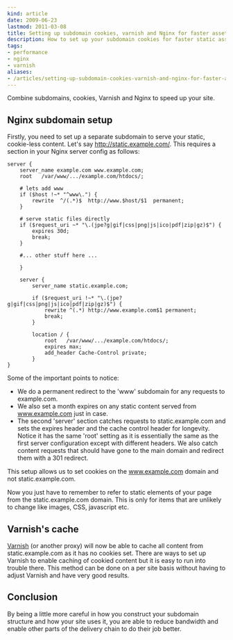 ```yaml
---
kind: article
date: 2009-06-23
lastmod: 2011-03-08
title: Setting up subdomain cookies, varnish and Nginx for faster asset serving
description: How to set up your subdomain cookies for faster static asset serving
tags:
- performance
- nginx
- varnish
aliases:
- /articles/setting-up-subdomain-cookies-varnish-and-nginx-for-faster-assets/
---
```


Combine subdomains, cookies, Varnish and Nginx to speed up your site.

## Nginx subdomain setup

Firstly, you need to set up a separate subdomain to serve your static,
cookie-less content. Let's say http://static.example.com/. This requires a
section in your Nginx server config as follows:

```nginx
server {
    server_name example.com www.example.com;
    root   /var/www/.../example.com/htdocs/;

    # lets add www
    if ($host !~* "^www\.") {
        rewrite  ^/(.*)$  http://www.$host/$1  permanent;
    }

    # serve static files directly
    if ($request_uri ~* "\.(jpe?g|gif|css|png|js|ico|pdf|zip|gz)$") {
        expires 30d;
        break;
    }

    #... other stuff here ...

    }

    server {
        server_name static.example.com;

        if ($request_uri !~* "\.(jpe?g|gif|css|png|js|ico|pdf|zip|gz)$") {
            rewrite ^(.*) http://www.example.com$1 permanent;
            break;
        }

        location / {
            root   /var/www/.../example.com/htdocs/;
            expires max;
            add_header Cache-Control private;
        }
}
```

Some of the important points to notice:

- We do a permanent redirect to the 'www' subdomain for any requests to
  example.com. 
- We also set a month expires on any static content served from www.example.com
  just in case. 
- The second 'server' section catches requests to static.example.com and sets
  the expires header and the cache control header for longevity. Notice it has
  the same 'root' setting as it is essentially the same as the first server
  configuration except with different headers. We also catch content requests
  that should have gone to the main domain and redirect them with a 301
  redirect.

This setup allows us to set cookies on the www.example.com domain and not
static.example.com.

Now you just have to remember to refer to static elements of your page from the
static.example.com domain. This is only for items that are unlikely to change
like images, CSS, javascript etc.

## Varnish's cache

[Varnish](http://varnish.projects.linpro.no/) (or another proxy) will now be
able to cache all content from static.example.com as it has no cookies set.
There are ways to set up Varnish to enable caching of cookied content but it is
easy to run into trouble there. This method can be done on a per site basis
without having to adjust Varnish and have very good results.

## Conclusion

By being a little more careful in how you construct your subdomain structure
and how your site uses it, you are able to reduce bandwidth and enable other
parts of the delivery chain to do their job better.
